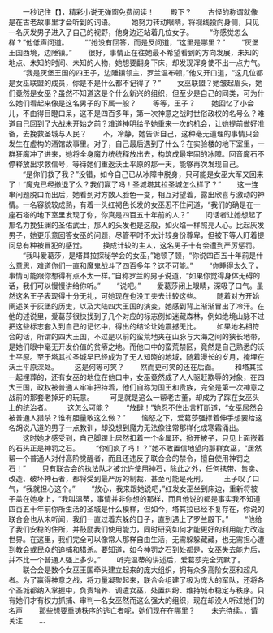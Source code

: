 　　一秒记住【】，精彩小说无弹窗免费阅读！
　　殿下？
　　古怪的称谓就像是在古老故事里才会听到的词语。
　　她努力转动眼睛，将视线投向身侧，只见一名灰发男子进入了自己的视野，他身边还站着几位女子。
　　“你感觉怎么样？”他低声问道。
　　“”她没有回答，而是反问道，“这里是哪里？”
　　“灰堡王国西境，边陲镇。”
　　很好，事情正在往她最不希望看到的方向发展，未知的地点、未知的时间、未知的人物，她想要翻身下床，却发现浑身使不出一点力气。
　　“我是灰堡王国的四王子，边陲镇领主，罗兰温布顿，”他又开口道，“这几位都是女巫联盟的成员，你是不是什么都不记得了？”
　　女巫联盟？她皱起眉头，她们竟然是女巫？虽然不知道这是个什么新兴的组织，但至少是自己的同类，可为什么她们看起来像是这名男子的下属一般？
　　等等，王子？
　　她回忆了小会儿，不由得目瞪口呆，这不是四百多年，第一次神意之战时世俗政权的名号么？难道自己回到了大战未开始之前？难道神明给予她重来一次的机会，让她提前做好准备，去挽救圣城与人民？
　　不，冷静，她告诉自己，这种毫无道理的事情只会发生在虚构的酒馆故事里。对了，自己最后遇到了什么？在实验楼的地下室里，一群狂魔冲了进来，她将全身魔力统统释放出去，构筑成最牢固的冰障。回音魔石不停释放出求救信号，等待她们重返沃土平原的那一天，能够再次发现自己。
　　“是你们救了我？”没错，如今自己已从冰障中脱身，只可能是女巫大军又回来了！“魔鬼已经撤退了么？我们赢了吗！圣城塔其拉圣城怎么样了？”
　　这一连串问题脱口而出后，她看到对方数人脸色一变，相互对望着，露出欣喜与激动的神情。一名容貌较成熟，有着一头红褐色长发的女巫忍不住问道，“我们的确是在一座石塔的地下室里发现了你，你真是四百五十年前的人？”
　　问话者让她想起了那名力挽狂澜的圣佑武士，那人的头发也是这般，如火焰一样照亮人心。比起灰发男子，她更乐意回答女巫的问题，尽管平时不太计较身份尊卑，但被下等人盯着提问总有种被冒犯的感觉。
　　换成计较的主人，这名男子十有会遭到严厉惩罚。
　　“我叫爱葛莎，是塔其拉探秘学会的女巫，”她顿了顿，“你说四百五十年前是什么意思，难道你们一直和魔鬼战斗了四百多年？这不可能。”
　　“你睡得太久了，事情可能跟你想得有点不太一样。”自称罗兰的男子说道，“如果你觉得身体无碍的话，我们可以慢慢讲给你听。”
　　“说吧。”
　　爱葛莎闭上眼睛，深吸了口气。虽然这名王子表现得十分无礼，可她现在也没工夫去计较这些。
　　随着对方开始阐述关于灰堡的历史，以及大陆四大王国的演变，她感到背上渐渐冒出了冷汗。在他的述说里，爱葛莎很快找到了几个对应的标志例如迷藏森林，例如绝境山脉不过把这些标志套入到自己的记忆中，得出的结论让她震撼无比。
　　如果地名相符合的话，所谓的四大王国，不过是以前的蛮荒地夹在山脉与大海之间的狭长地带，是她们眼中毫无开发价值的贫瘠之地。而他口中的蛮荒禁区，竟然是自己熟悉的沃土平原。至于塔其拉圣城早已经成为了无人知晓的地域，随着漫长的岁月，掩埋在沃土平原深处。
　　这是何等可笑？
　　然而更可笑的还在后面。
　　和塔其拉一起埋葬的，还有女巫的地位在他口中，女巫竟然成了人人驱赶欺辱的对象，在四大王国，政权被普通人牢牢把持着，他们自称为国王和贵族，完全是第一次神意之战前的那套老掉牙的玩意。
　　可是就是这么一帮老古董，却成为了踩在女巫头上的统治者。
　　这怎么可能？
　　“放肆！”她忍不住出言打断道，“女巫居然会被普通人猎杀？谁有胆量敢这么做？”
　　恼怒之下，爱葛莎强撑着伸手想要给这名胡说八道的男子一点教训，却没想到魔力无法像往常那样化成寒霜涌出。
　　这时她才感受到，自己脚踝上居然扣着一个金属环，掀开被子，只见上面嵌着的石头正是神罚之石。
　　“你们疯了吗！？”她不敢置信地望向那群女巫，“居然帮一个普通人对付高阶觉醒者，而且还违反了联合会的禁令，擅自使用神罚之石！”
　　只有联合会的执法队才被允许使用神石，除此之外，任何携带、售卖、改造、破坏神石者，都将受到最严厉的制裁，甚至可能是死刑。
　　王子叹了口气，“我就担心这个。”
　　“放心，我来跟她说吧，”红发女巫坐到床边，重新将被子盖在她身上，“我叫温蒂，事情并非你想的那样，而且他说的都是事实我不知道四百五十年前你所生活的圣城是什么模样，但如今，塔其拉已经不复存在，你说的联合会也从未听闻，我们一直过着东躲的日子，直到遇上了罗兰殿下。”
　　“他给了我们安稳的住所，并鼓励我们使用能力，同时研究如何才能更好的利用能力改造世界。在这里，我们完全可以像常人那样自由生活，无需躲躲藏藏，也无需担心遭到教会或民众的追捕和猎杀。要知道，如今神罚之石到处都是，女巫失去能力后，并不比一个普通人强上多少。”
　　听完温蒂的讲述后，爱葛莎完全沉默了。
　　联合会是数个女巫王国牵头建立起来的庞大组织，拥有众多高阶女巫和超凡者。为了赢得神意之战，将力量凝聚起来，联合会组建了极为庞大的军队，还将各个圣城都纳入掌握中，负责培养、调遣女巫，处置纠纷、维持城市稳定与秩序。只有她们才有权力抓捕、审判一名女巫然而这么强大的组织，现在却没人听过她们的名声
　　那些想要重铸秩序的逃亡者呢，她们现在在哪里？
　　未完待续。，请关注
　　...